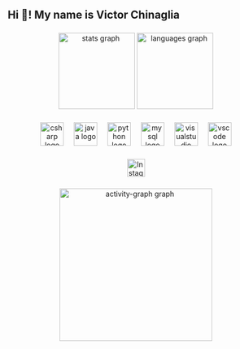 <h2 align="left">Hi 👋!  My name is Victor Chinaglia</h2>

###

<div align="center">
  <img src="https://github-readme-stats.vercel.app/api?username=chinaglia77&hide_title=false&hide_rank=false&show_icons=true&include_all_commits=true&count_private=true&disable_animations=false&theme=dracula&locale=en&hide_border=false" height="150" alt="stats graph"  />
  <img src="https://github-readme-stats.vercel.app/api/top-langs?username=chinaglia77&locale=en&hide_title=false&layout=compact&card_width=320&langs_count=5&theme=dracula&hide_border=false" height="150" alt="languages graph"  />
</div>

###

<div align="center">
  <img src="https://cdn.jsdelivr.net/gh/devicons/devicon/icons/csharp/csharp-original.svg" height="46" alt="csharp logo"  />
  <img width="12" />
  <img src="https://skillicons.dev/icons?i=java" height="46" alt="java logo"  />
  <img width="12" />
  <img src="https://cdn.jsdelivr.net/gh/devicons/devicon/icons/python/python-original.svg" height="46" alt="python logo"  />
  <img width="12" />
  <img src="https://skillicons.dev/icons?i=mysql" height="46" alt="mysql logo"  />
  <img width="12" />
  <img src="https://skillicons.dev/icons?i=visualstudio" height="46" alt="visualstudio logo"  />
  <img width="12" />
  <img src="https://skillicons.dev/icons?i=vscode" height="46" alt="vscode logo"  />
</div>

###

<div align="center">
  <a href="https://www.instagram.com/kk_vitinho/" target="_blank">
    <img src="https://img.shields.io/static/v1?message=Instagram&logo=instagram&label=&color=E4405F&logoColor=white&labelColor=&style=for-the-badge" height="35" alt="Instagram logo" />
  </a>
</div>

###


<div align="center">
  <img src="https://github-readme-activity-graph.vercel.app/graph?username=chinaglia77&radius=16&theme=react&area=true&order=5" height="300" alt="activity-graph graph"  />
</div>

###
